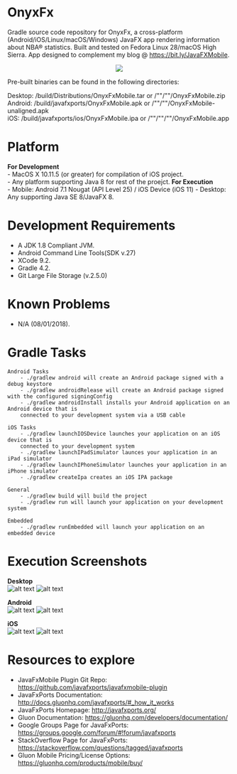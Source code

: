 # OnyxFx
Gradle source code repository for OnyxFx, a cross-platform (Android/iOS/Linux/macOS/Windows) JavaFX app rendering information about NBA® statistics. Built and tested on Fedora Linux 28/macOS High Sierra. App designed to complement my blog @ https://bit.ly/JavaFXMobile.

<p align="center"> <img src ="https://raw.githubusercontent.com/afinlay5/OnyxFx/master/blog.png"/> </p>

Pre-built binaries can be found in the following directories:

Desktop: /build/Distributions/OnyxFxMobile.tar or /""/""/OnyxFxMobile.zip <br />
Android: /build/javafxports/OnyxFxMobile.apk or /""/""/OnyxFxMobile-unaligned.apk <br />
iOS:	/build/javafxports/ios/OnyxFxMobile.ipa or /""/""/""/OnyxFxMobile.app <br />

# Platform 
**For Development** </br>
	- MacOS X 10.11.5 (or greater) for compilation of iOS project. 	
	- Any platform supporting Java 8 for rest of the proejct.
**For Execution** </br>
	- Mobile: Android 7.1 Nougat (API Level 25) / iOS Device (iOS 11)
	- Desktop: Any supporting Java SE 8/JavaFX 8.

# Development Requirements
- A JDK 1.8 Compliant JVM.
- Android Command Line Tools(SDK v.27)
- XCode 9.2.
- Gradle 4.2.
- Git Large File Storage (v.2.5.0)

# Known Problems
- N/A (08/01/2018).

# Gradle Tasks
	Android Tasks
		- ./gradlew android will create an Android package signed with a debug keystore
		- ./gradlew androidRelease will create an Android package signed with the configured signingConfig
		- ./gradlew androidInstall installs your Android application on an Android device that is 
	  	connected to your development system via a USB cable

	iOS Tasks
		- ./gradlew launchIOSDevice launches your application on an iOS device that is 
	  	connected to your development system
		- ./gradlew launchIPadSimulator launces your application in an iPad simulator
		- ./gradlew launchIPhoneSimulator launches your application in an iPhone simulator
		- ./gradlew createIpa creates an iOS IPA package

	General
		- ./gradlew build will build the project
		- ./gradlew run will launch your application on your development system

	Embedded
		- ./gradlew runEmbedded will launch your application on an embedded device

# Execution Screenshots

**Desktop**
	</br>
		![alt text](https://raw.githubusercontent.com/afinlay5/OnyxFx/master/exc_screenshots/DESKTOP_1.png)
		![alt text](https://raw.githubusercontent.com/afinlay5/OnyxFx/master/exc_screenshots/DESKTOP_2.png)
	<br/>

**Android**
	<br/>
		![alt text](https://raw.githubusercontent.com/afinlay5/OnyxFx/master/exc_screenshots/ANDROID_1.png)
		![alt text](https://raw.githubusercontent.com/afinlay5/OnyxFx/master/exc_screenshots/ANDROID_2.png)
	<br/>

**iOS**
	<br/>
		![alt text](https://raw.githubusercontent.com/afinlay5/OnyxFx/master/exc_screenshots/iOS1.png)
		![alt text](https://raw.githubusercontent.com/afinlay5/OnyxFx/master/exc_screenshots/iOS2.png)
	<br/>
	
# Resources to explore
-	JavaFxMobile Plugin Git Repo: https://github.com/javafxports/javafxmobile-plugin
-	JavaFxPorts Documentation: http://docs.gluonhq.com/javafxports/#_how_it_works
-	JavaFxPorts Homepage: http://javafxports.org/
-	Gluon Documentation: https://gluonhq.com/developers/documentation/
-	Google Groups Page for JavaFxPorts: https://groups.google.com/forum/#!forum/javafxports
-	StackOverflow Page for JavaFxPorts: https://stackoverflow.com/questions/tagged/javafxports
-	Gluon Mobile Pricing/License Options: https://gluonhq.com/products/mobile/buy/
